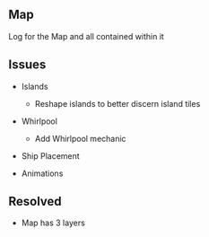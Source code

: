 ## Map ##
Log for the Map and all contained within it

## Issues ##

* Islands
    * Reshape islands to better discern island tiles

* Whirlpool
    * Add Whirlpool mechanic

* Ship Placement

* Animations

## Resolved ##

* Map has 3 layers